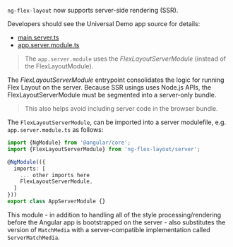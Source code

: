 `ng-flex-layout` now supports server-side rendering (SSR). 

Developers should see the Universal Demo app source for details:

*  [main.server.ts](https://github.com/alessiobianchini/flex-layout/blob/95a6e83bc9ce67a218d0b14e994ad41229b3ee75/src/apps/universal-app/src/main.server.ts)
*  [app.server.module.ts](https://github.com/alessiobianchini/flex-layout/blob/95a6e83bc9ce67a218d0b14e994ad41229b3ee75/src/apps/universal-app/src/app/app.server.module.ts)

>  The `app.server.module` uses the *FlexLayoutServerModule* (instead of the FlexLayoutModule). 

The *FlexLayoutServerModule* entrypoint consolidates the logic for running Flex Layout on the server. Because SSR usings uses Node.js APIs, the FlexLayoutServerModule must be segmented into a server-only bundle. 

> This also helps avoid including server code in the browser bundle.

The `FlexLayoutServerModule`, can be imported into a server modulefile, e.g. `app.server.module.ts` as follows: 

```typescript
import {NgModule} from '@angular/core';
import {FlexLayoutServerModule} from 'ng-flex-layout/server';

@NgModule(({
  imports: [
    ... other imports here
    FlexLayoutServerModule,
  ]
}))
export class AppServerModule {}
```

This module - in addition to handling all of the style processing/rendering before the Angular app is
bootstrapped on the server - also substitutes the version of `MatchMedia` with a server-compatible
implementation called `ServerMatchMedia`.